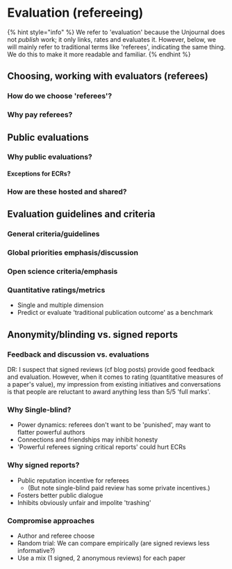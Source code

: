 # Evaluation (refereeing)



{% hint style="info" %}
We refer to 'evaluation' because the Unjournal does not _publish_ work; it only links, rates and evaluates it. However, below, we will mainly refer to traditional terms like 'referees', indicating the same thing. We do this to make it more readable and familiar.
{% endhint %}

## Choosing, working with evaluators (referees)

### How do we choose 'referees'?

### Why pay referees?



## Public evaluations

### Why public evaluations?

#### Exceptions for ECRs?

### How are these hosted and shared?



## Evaluation guidelines and criteria

### General criteria/guidelines

### Global priorities emphasis/discussion

### Open science criteria/emphasis

### Quantitative ratings/metrics

* Single and multiple dimension
* Predict or evaluate 'traditional publication outcome' as a benchmark&#x20;

## Anonymity/blinding vs. signed reports

### Feedback and discussion vs. evaluations

DR: I suspect that signed reviews (cf blog posts) provide good feedback and evaluation. However, when it comes to rating (quantitative measures of a paper's value), my impression from existing initiatives and conversations is that people are reluctant to award anything less than 5/5 'full  marks'.

### Why Single-blind?

* Power dynamics: referees don't want to be 'punished', may want to flatter powerful authors
* Connections and friendships may inhibit honesty
* 'Powerful referees signing critical reports' could hurt ECRs&#x20;

### Why signed reports?

* Public reputation incentive for referees
  * (But note single-blind paid review has some private incentives.)&#x20;
* Fosters better public dialogue
* Inhibits obviously unfair and impolite 'trashing'

### Compromise approaches

* Author and referee choose
* Random trial: We can compare empirically (are signed reviews less informative?)
* Use a mix (1 signed, 2 anonymous reviews) for each paper



## &#x20;
